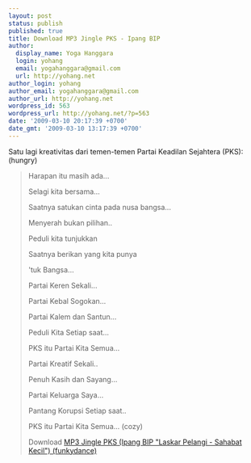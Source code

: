 ```yaml
---
layout: post
status: publish
published: true
title: Download MP3 Jingle PKS - Ipang BIP
author:
  display_name: Yoga Hanggara
  login: yohang
  email: yogahanggara@gmail.com
  url: http://yohang.net
author_login: yohang
author_email: yogahanggara@gmail.com
author_url: http://yohang.net
wordpress_id: 563
wordpress_url: http://yohang.net/?p=563
date: '2009-03-10 20:17:39 +0700'
date_gmt: '2009-03-10 13:17:39 +0700'
---
```

Satu lagi kreativitas dari temen-temen Partai Keadilan Sejahtera (PKS): (hungry)

> Harapan itu masih ada...  
>   
> Selagi kita bersama...  
>   
> Saatnya satukan cinta pada nusa bangsa...
> 
> Menyerah bukan pilihan..  
>   
> Peduli kita tunjukkan  
>   
> Saatnya berikan yang kita punya  
>   
> 'tuk Bangsa...
> 
> Partai Keren Sekali...  
>   
> Partai Kebal Sogokan...  
>   
> Partai Kalem dan Santun...  
>   
> Peduli Kita Setiap saat...  
>   
> PKS itu Partai Kita Semua...
> 
> Partai Kreatif Sekali..  
>   
> Penuh Kasih dan Sayang...  
>   
> Partai Keluarga Saya...  
>   
> Pantang Korupsi Setiap saat..  
>   
> PKS itu Partai Kita Semua... (cozy)
> 
> Download [MP3 Jingle PKS (Ipang BIP "Laskar Pelangi - Sahabat Kecil") (funkydance)](http://www.4shared.com/file/92106236/f6d72696/Ipang_-_Saatnya_Kemenangan_-_01_-_Harapan_Itu_Masih_Ada__Jingle_PKS_.html)